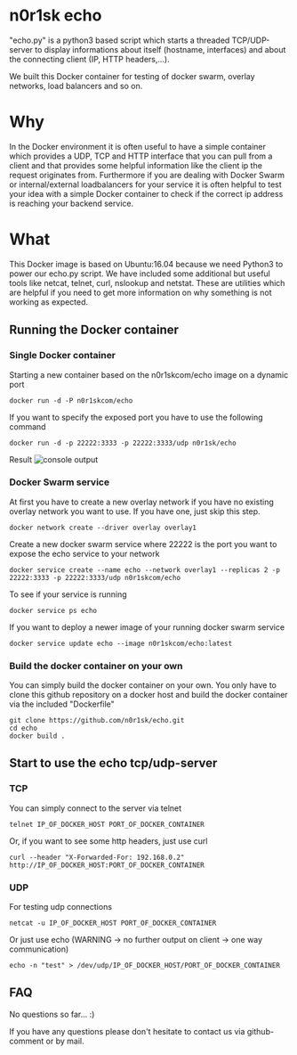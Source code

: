 # n0r1sk echo

"echo.py" is a python3 based script which starts a threaded TCP/UDP-server to display informations about itself (hostname, interfaces) and about the connecting client (IP, HTTP headers,...).

We built this Docker container for testing of docker swarm, overlay networks, load balancers and so on.

# Why
In the Docker environment it is often useful to have a simple container which provides a UDP, TCP and HTTP interface that you can pull from a client and that provides some helpful information like the client ip the request originates from. Furthermore if you are dealing with Docker Swarm or internal/external loadbalancers for your service it is often helpful to test your idea with a simple Docker container to check if the correct ip address is reaching your backend service.

# What
This Docker image is based on Ubuntu:16.04 because we need Python3 to power our echo.py script. We have included some additional but useful tools like netcat, telnet, curl, nslookup and netstat. These are utilities which are helpful if you need to get more information on why something is not working as expected.

## Running the Docker container
### Single Docker container
Starting a new container based on the n0r1skcom/echo image on a dynamic port
```
docker run -d -P n0r1skcom/echo
```
If you want to specify the exposed port you have to use the following command
```
docker run -d -p 22222:3333 -p 22222:3333/udp n0r1sk/echo
```
Result
![console output](https://www.n0r1sk.com/wp-content/uploads/2017/04/output-small.gif "console output")  

### Docker Swarm service
At first you have to create a new overlay network if you have no existing overlay network you want to use.
If you have one, just skip this step.
```
docker network create --driver overlay overlay1
```
Create a new docker swarm service where 22222 is the port you want to expose the echo service to your network
```
docker service create --name echo --network overlay1 --replicas 2 -p 22222:3333 -p 22222:3333/udp n0r1skcom/echo
```
To see if your service is running
```
docker service ps echo
```
If you want to deploy a newer image of your running docker swarm service
```
docker service update echo --image n0r1skcom/echo:latest
```

### Build the docker container on your own
You can simply build the docker container on your own. You only have to clone this github repository on a docker host and build the docker container via the included "Dockerfile"
```
git clone https://github.com/n0r1sk/echo.git
cd echo
docker build .
```

## Start to use the echo tcp/udp-server
### TCP
You can simply connect to the server via telnet
```
telnet IP_OF_DOCKER_HOST PORT_OF_DOCKER_CONTAINER
```
Or, if you want to see some http headers, just use curl
```
curl --header "X-Forwarded-For: 192.168.0.2" http://IP_OF_DOCKER_HOST:PORT_OF_DOCKER_CONTAINER
```
### UDP
For testing udp connections
```
netcat -u IP_OF_DOCKER_HOST PORT_OF_DOCKER_CONTAINER
```
Or just use echo (WARNING -> no further output on client -> one way communication)
```
echo -n "test" > /dev/udp/IP_OF_DOCKER_HOST/PORT_OF_DOCKER_CONTAINER
```

## FAQ
No questions so far...  :)

If you have any questions please don't hesitate to contact us via github-comment or by mail.
